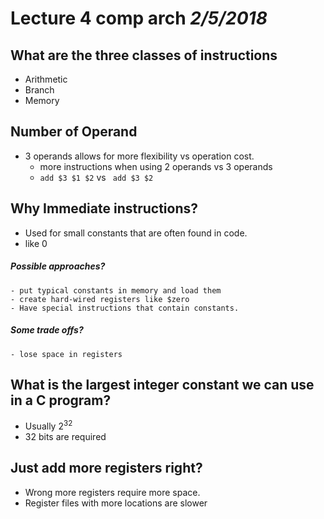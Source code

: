 # Lecture 4 comp arch *2/5/2018*

## What are the three classes of instructions
 - Arithmetic
 - Branch
 - Memory

## Number of Operand
  - 3 operands allows for more flexibility vs operation cost.
    - more instructions when using 2 operands vs 3 operands
    - `add $3 $1 $2` vs ` add $3 $2`


## Why Immediate instructions?
  - Used for small constants that are often found in code.
   - like 0

  ##### Possible approaches?
    - put typical constants in memory and load them
    - create hard-wired registers like $zero
    - Have special instructions that contain constants.

  ##### Some trade offs?
    - lose space in registers

## What is the largest integer constant we can use in a C program?
  - Usually 2<sup>32</sup>
  - 32 bits are required

## Just add more registers right?
  - Wrong more registers require more space.
  - Register files with more locations are slower

